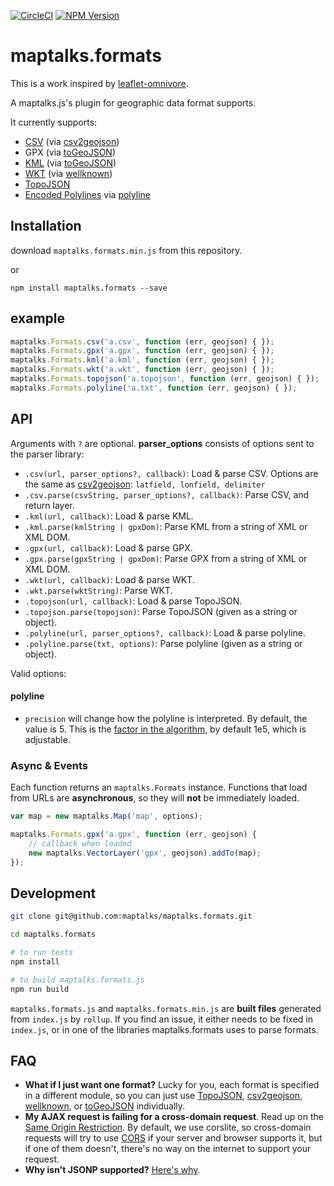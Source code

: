 [![CircleCI](https://circleci.com/gh/maptalks/maptalks.formats/tree/gh-pages.svg?style=shield)](https://circleci.com/gh/maptalks/maptalks.formats/)
[![NPM Version](https://img.shields.io/npm/v/maptalks.formats.svg)](https://github.com/maptalks/maptalks.formats)

# maptalks.formats

This is a work inspired by [leaflet-omnivore](https://github.com/mapbox/leaflet-omnivore). 

A maptalks.js's plugin for geographic data format supports.

It currently supports:

* [CSV](http://en.wikipedia.org/wiki/Comma-separated_values) (via [csv2geojson](https://github.com/mapbox/csv2geojson))
* GPX (via [toGeoJSON](https://github.com/mapbox/togeojson))
* [KML](http://developers.google.com/kml/documentation/) (via [toGeoJSON](https://github.com/mapbox/togeojson))
* [WKT](http://en.wikipedia.org/wiki/Well-known_text) (via [wellknown](https://github.com/mapbox/wellknown))
* [TopoJSON](https://github.com/mbostock/topojson)
* [Encoded Polylines](https://developers.google.com/maps/documentation/utilities/polylinealgorithm) via [polyline](https://github.com/mapbox/polyline)


## Installation

download `maptalks.formats.min.js` from this repository.

or

```
npm install maptalks.formats --save
```

## example

```js
maptalks.Formats.csv('a.csv', function (err, geojson) { });
maptalks.Formats.gpx('a.gpx', function (err, geojson) { });
maptalks.Formats.kml('a.kml', function (err, geojson) { });
maptalks.Formats.wkt('a.wkt', function (err, geojson) { });
maptalks.Formats.topojson('a.topojson', function (err, geojson) { });
maptalks.Formats.polyline('a.txt', function (err, geojson) { });
```

## API

Arguments with `?` are optional. **parser_options** consists of options
sent to the parser library:


* `.csv(url, parser_options?, callback)`: Load & parse CSV. Options are the same as [csv2geojson](https://github.com/mapbox/csv2geojson#api): `latfield, lonfield, delimiter`
* `.csv.parse(csvString, parser_options?, callback)`: Parse CSV, and return layer.
* `.kml(url, callback)`: Load & parse KML.
* `.kml.parse(kmlString | gpxDom)`: Parse KML from a string of XML or XML DOM.
* `.gpx(url, callback)`: Load & parse GPX.
* `.gpx.parse(gpxString | gpxDom)`: Parse GPX from a string of XML or XML DOM.
* `.wkt(url, callback)`: Load & parse WKT.
* `.wkt.parse(wktString)`: Parse WKT.
* `.topojson(url, callback)`: Load & parse TopoJSON.
* `.topojson.parse(topojson)`: Parse TopoJSON (given as a string or object).
* `.polyline(url, parser_options?, callback)`: Load & parse polyline.
* `.polyline.parse(txt, options)`: Parse polyline (given as a string or object).

Valid options:

#### polyline

* `precision` will change how the polyline is interpreted. By default, the value
  is 5. This is the [factor in the algorithm](https://developers.google.com/maps/documentation/utilities/polylinealgorithm),
  by default 1e5, which is adjustable.


### Async & Events

Each function returns an `maptalks.Formats` instance. Functions that load from URLs
are **asynchronous**, so they will **not** be immediately loaded.

```js
var map = new maptalks.Map('map', options);

maptalks.Formats.gpx('a.gpx', function (err, geojson) {
    // callback when loaded
    new maptalks.VectorLayer('gpx', geojson).addTo(map);
});
```


## Development

```sh
git clone git@github.com:maptalks/maptalks.formats.git

cd maptalks.formats

# to run tests
npm install

# to build maptalks.formats.js
npm run build
```

`maptalks.formats.js` and `maptalks.formats.min.js` are **built files** generated
from `index.js` by `rollup`. If you find an issue, it either needs to be
fixed in `index.js`, or in one of the libraries maptalks.formats uses
to parse formats.

## FAQ

* **What if I just want one format?** Lucky for you, each format is specified
  in a different module, so you can just use [TopoJSON](https://github.com/mbostock/topojson),
  [csv2geojson](https://github.com/mapbox/csv2geojson), [wellknown](https://github.com/mapbox/wellknown), or
  [toGeoJSON](https://github.com/mapbox/togeojson)
  individually.
* **My AJAX request is failing for a cross-domain request**. Read up on the [Same Origin Restriction](http://en.wikipedia.org/wiki/Same-origin_policy).
  By default, we use corslite, so cross-domain requests will try to use [CORS](http://en.wikipedia.org/wiki/Cross-origin_resource_sharing)
  if your server and browser supports it, but if one of them doesn't, there's no
  way on the internet to support your request.
* **Why isn't JSONP supported?** [Here's why](https://gist.github.com/tmcw/6244497).
